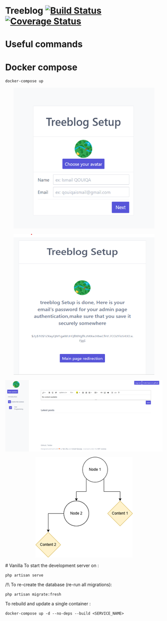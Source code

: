 # Treeblog [![Build Status](https://travis-ci.org/isqo/Treeblog.svg?branch=master)](https://travis-ci.org/isqo/Treeblog) [![Coverage Status](https://coveralls.io/repos/github/isqo/Treeblog/badge.svg?branch=master)](https://coveralls.io/github/isqo/Treeblog?branch=master)
# Useful commands


# Docker compose
```
docker-compose up
```
<p align="center">
 <img src="https://github.com/isqo/Treeblog/blob/test/doc/blog1.png" style="width:450px;height:450px;">
</p>
<p align="center">
<img src="https://github.com/isqo/Treeblog/blob/test/doc/blog2.png" style="width:450px;height:450px;">
</p>

<img src="https://github.com/isqo/Treeblog/blob/test/doc/blog3.png">
<p align="center">
<img src="https://github.com/isqo/Treeblog/blob/test/doc/tree.png">
 </p>
# Vanilla
To start the development server on <http://127.0.0.1:8000>:

```
php artisan serve
```

/!\ To re-create the database (re-run all migrations):

```
php artisan migrate:fresh
```

To rebuild and update a single container :

```
docker-compose up -d --no-deps --build <SERVICE_NAME>

```
